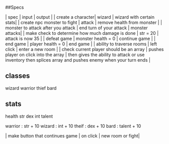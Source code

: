 ##Specs

| spec |  input |  output |
| create a character| wizard | wizard with certain stats|
| create npc monster to fight | attack | remove health from monster |
| monster to attack after you attack | end turn of your attack | monster attacks|
| make check to determine how much damage is done | str = 20 | attack is now 35 |
| defeat game | monster health = 0 | continue game |
| end game | player health = 0 | end game |
| ability to traverse rooms | left click | enter a new room |
| check current player should be an array | pushes player on click into the array | then gives the ability to  attack or use inventory then splices array and pushes enemy when your turn ends |


## classes
wizard
warrior
thief
bard

## stats
health
str
dex
int
talent


warrior : str + 10
wizard : int + 10
theif : dex + 10
bard : talent + 10



| make button that continues game | on click | new room or fight|
